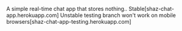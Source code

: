A simple real-time chat app that stores nothing.. 
Stable[shaz-chat-app.herokuapp.com]
Unstable testing branch won't work on mobile browsers[shaz-chat-app-testing.herokuapp.com]